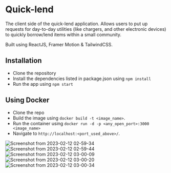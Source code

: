 # Quick-lend

The client side of the quick-lend application. Allows users to put up requests for day-to-day utilities (like chargers, and other electronic devices) to quickly borrow/lend items within a small community.

Built using ReactJS, Framer Motion & TailwindCSS.

## Installation

- Clone the repository
- Install the dependencies listed in package.json using `npm install`
- Run the app using `npm start`

## Using Docker

- Clone the repo
- Build the image using `docker build -t <image_name>`.
- Run the container using `docker run -d -p <any_open_port>:3000 <image_name>`
- Navigate to `http://localhost:<port_used_above>/`.

![Screenshot from 2023-02-12 02-59-34](https://user-images.githubusercontent.com/78612244/218281966-5bf24c08-cf25-498a-8ad6-f3555950be1a.png)
![Screenshot from 2023-02-12 02-59-44](https://user-images.githubusercontent.com/78612244/218281970-69c5eeac-5e6e-46b3-86bd-76d4e21c9bf2.png)
![Screenshot from 2023-02-12 03-00-09](https://user-images.githubusercontent.com/78612244/218281977-42869954-46c5-4dbb-a9b4-071b6b8613bc.png)
![Screenshot from 2023-02-12 03-00-20](https://user-images.githubusercontent.com/78612244/218281979-aab3c65d-1db1-453f-a28e-367fcdd258c3.png)
![Screenshot from 2023-02-12 03-00-34](https://user-images.githubusercontent.com/78612244/218281981-3a6d4339-4909-4aa4-8f94-f2d1c192c137.png)
